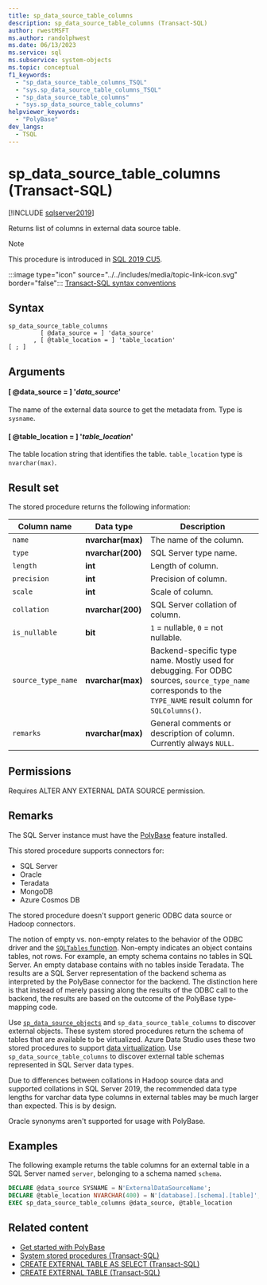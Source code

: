 ```yaml
---
title: sp_data_source_table_columns
description: sp_data_source_table_columns (Transact-SQL)
author: rwestMSFT
ms.author: randolphwest
ms.date: 06/13/2023
ms.service: sql
ms.subservice: system-objects
ms.topic: conceptual
f1_keywords:
  - "sp_data_source_table_columns_TSQL"
  - "sys.sp_data_source_table_columns_TSQL"
  - "sp_data_source_table_columns"
  - "sys.sp_data_source_table_columns"
helpviewer_keywords:
  - "PolyBase"
dev_langs:
  - TSQL
---
```

# sp_data_source_table_columns (Transact-SQL)

[!INCLUDE [sqlserver2019](../../includes/applies-to-version/sqlserver2019.md)]

Returns list of columns in external data source table.

> [!NOTE]  
> This procedure is introduced in [SQL 2019 CU5](../../big-data-cluster/release-notes-cumulative-updates-history.md#cu5).

:::image type="icon" source="../../includes/media/topic-link-icon.svg" border="false"::: [Transact-SQL syntax conventions](../../t-sql/language-elements/transact-sql-syntax-conventions-transact-sql.md)

## Syntax

```syntaxsql
sp_data_source_table_columns
         [ @data_source = ] 'data_source'
       , [ @table_location = ] 'table_location'
[ ; ]
```

## Arguments

#### [ @data_source = ] '*data_source*'

The name of the external data source to get the metadata from. Type is `sysname`.

#### [ @table_location = ] '*table_location*'

The table location string that identifies the table. `table_location` type is `nvarchar(max)`.

## Result set

The stored procedure returns the following information:

| Column name | Data type | Description |
| --- | --- | --- |
| `name` | **nvarchar(max)** | The name of the column. |
| `type` | **nvarchar(200)** | SQL Server type name. |
| `length` | **int** | Length of column. |
| `precision` | **int** | Precision of column. |
| `scale` | **int** | Scale of column. |
| `collation` | **nvarchar(200)** | SQL Server collation of column. |
| `is_nullable` | **bit** | `1` = nullable, `0` = not nullable. |
| `source_type_name` | **nvarchar(max)** | Backend-specific type name. Mostly used for debugging. For ODBC sources, `source_type_name` corresponds to the `TYPE_NAME` result column for `SQLColumns()`. |
| `remarks` | **nvarchar(max)** | General comments or description of column. Currently always `NULL`. |

## Permissions

Requires ALTER ANY EXTERNAL DATA SOURCE permission.

## Remarks

The SQL Server instance must have the [PolyBase](../polybase/polybase-guide.md) feature installed.

This stored procedure supports connectors for:

- SQL Server
- Oracle
- Teradata
- MongoDB
- Azure Cosmos DB

The stored procedure doesn't support generic ODBC data source or Hadoop connectors.

The notion of empty vs. non-empty relates to the behavior of the ODBC driver and the [`SQLTables` function](../native-client-odbc-api/sqltables.md). Non-empty indicates an object contains tables, not rows. For example, an empty schema contains no tables in SQL Server. An empty database contains with no tables inside Teradata. The results are a SQL Server representation of the backend schema as interpreted by the PolyBase connector for the backend. The distinction here is that instead of merely passing along the results of the ODBC call to the backend, the results are based on the outcome of the PolyBase type-mapping code.

Use [`sp_data_source_objects`](sp-data-source-objects.md) and `sp_data_source_table_columns` to discover external objects. These system stored procedures return the schema of tables that are available to be virtualized. Azure Data Studio uses these two stored procedures to support [data virtualization](../../azure-data-studio/extensions/data-virtualization-extension.md). Use `sp_data_source_table_columns` to discover external table schemas represented in SQL Server data types.

Due to differences between collations in Hadoop source data and supported collations in SQL Server 2019, the recommended data type lengths for varchar data type columns in external tables may be much larger than expected. This is by design.

Oracle synonyms aren't supported for usage with PolyBase.

## Examples

The following example returns the table columns for an external table in a SQL Server named `server`, belonging to a schema named `schema`.

```sql
DECLARE @data_source SYSNAME = N'ExternalDataSourceName';
DECLARE @table_location NVARCHAR(400) = N'[database].[schema].[table]';
EXEC sp_data_source_table_columns @data_source, @table_location
```

## Related content

- [Get started with PolyBase](../polybase/polybase-guide.md)
- [System stored procedures (Transact-SQL)](system-stored-procedures-transact-sql.md)
- [CREATE EXTERNAL TABLE AS SELECT (Transact-SQL)](../../t-sql/statements/create-external-table-as-select-transact-sql.md)
- [CREATE EXTERNAL TABLE (Transact-SQL)](../../t-sql/statements/create-external-table-transact-sql.md)
